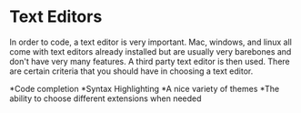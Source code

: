 # Text Editors
In order to code, a text editor is very important. Mac, windows, and linux all come with text editors already installed but are usually very barebones and don't have very many features. A third party text editor is then used. There are certain criteria that you should have in choosing a text editor.

*Code completion
*Syntax Highlighting
*A nice variety of themes
*The ability to choose different extensions when needed
